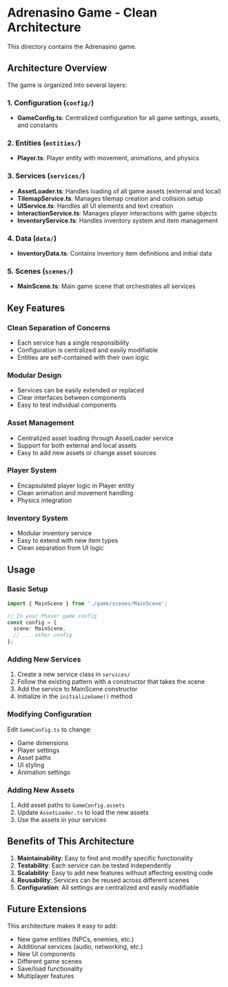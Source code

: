 # Adrenasino Game - Clean Architecture

This directory contains the Adrenasino game.

## Architecture Overview

The game is organized into several layers:

### 1. Configuration (`config/`)

- **GameConfig.ts**: Centralized configuration for all game settings, assets, and constants

### 2. Entities (`entities/`)

- **Player.ts**: Player entity with movement, animations, and physics

### 3. Services (`services/`)

- **AssetLoader.ts**: Handles loading of all game assets (external and local)
- **TilemapService.ts**: Manages tilemap creation and collision setup
- **UIService.ts**: Handles all UI elements and text creation
- **InteractionService.ts**: Manages player interactions with game objects
- **InventoryService.ts**: Handles inventory system and item management

### 4. Data (`data/`)

- **InventoryData.ts**: Contains inventory item definitions and initial data

### 5. Scenes (`scenes/`)

- **MainScene.ts**: Main game scene that orchestrates all services

## Key Features

### Clean Separation of Concerns

- Each service has a single responsibility
- Configuration is centralized and easily modifiable
- Entities are self-contained with their own logic

### Modular Design

- Services can be easily extended or replaced
- Clear interfaces between components
- Easy to test individual components

### Asset Management

- Centralized asset loading through AssetLoader service
- Support for both external and local assets
- Easy to add new assets or change asset sources

### Player System

- Encapsulated player logic in Player entity
- Clean animation and movement handling
- Physics integration

### Inventory System

- Modular inventory service
- Easy to extend with new item types
- Clean separation from UI logic

## Usage

### Basic Setup

```typescript
import { MainScene } from './game/scenes/MainScene';

// In your Phaser game config
const config = {
  scene: MainScene,
  // ... other config
};
```

### Adding New Services

1. Create a new service class in `services/`
2. Follow the existing pattern with a constructor that takes the scene
3. Add the service to MainScene constructor
4. Initialize in the `initializeGame()` method

### Modifying Configuration

Edit `GameConfig.ts` to change:

- Game dimensions
- Player settings
- Asset paths
- UI styling
- Animation settings

### Adding New Assets

1. Add asset paths to `GameConfig.assets`
2. Update `AssetLoader.ts` to load the new assets
3. Use the assets in your services

## Benefits of This Architecture

1. **Maintainability**: Easy to find and modify specific functionality
2. **Testability**: Each service can be tested independently
3. **Scalability**: Easy to add new features without affecting existing code
4. **Reusability**: Services can be reused across different scenes
5. **Configuration**: All settings are centralized and easily modifiable

## Future Extensions

This architecture makes it easy to add:

- New game entities (NPCs, enemies, etc.)
- Additional services (audio, networking, etc.)
- New UI components
- Different game scenes
- Save/load functionality
- Multiplayer features
